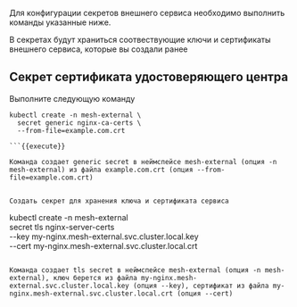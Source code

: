 Для конфигурации секретов внешнего сервиса необходимо выполнить команды указанные ниже. 

В секретах будут храниться соотвествующие ключи и сертификаты внешнего сервиса, которые вы создали ранее

## Cекрет сертификата удостоверяющего центра

Выполните следующую команду

```
kubectl create -n mesh-external \
  secret generic nginx-ca-certs \
  --from-file=example.com.crt

```{{execute}}

Команда создает generic secret в неймспейсе mesh-external (опция -n mesh-external) из файла example.com.crt (опция --from-file=example.com.crt) 


Создать секрет для хранения ключа и сертификата сервиса

```
kubectl create -n mesh-external \
  secret tls nginx-server-certs \
    --key my-nginx.mesh-external.svc.cluster.local.key \
    --cert my-nginx.mesh-external.svc.cluster.local.crt

```{{execute}}

Команда создает tls secret в неймспейсе mesh-external (опция -n mesh-external), ключ берется из файла my-nginx.mesh-external.svc.cluster.local.key (опция --key), сертификат из файла my-nginx.mesh-external.svc.cluster.local.crt (опция --cert)
